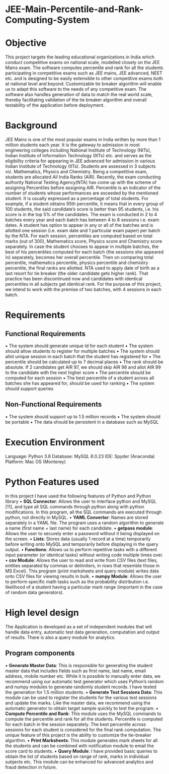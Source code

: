 # JEE-Main-Percentile-and-Rank-Computing-System

# Objective
This project targets the leading educational organizations in India which conduct competitive exams on national scale, modelled closely on the JEE Mains exam. The software computes percentile and rank for all the students participating in competitive exams such as JEE mains, JEE advanced, NEET etc. and is designed to be easily extensible to other competitive exams both at national level and beyond. Customizable tie breaker algorithm will enable us to adapt this software to the needs of any competitive exam. The software also handles generation of data to match the real world scale, thereby facilitating validation of the tie breaker algorithm and overall testability of the application before deployment.

# Background
JEE Mains is one of the most popular exams in India written by more than 1 million students each year. It is the gateway to admission in most engineering colleges including National Institute of Technology (NITs), Indian Institute of Information Technology (IIITs) etc. and serves as the eligibility criteria for appearing in JEE advanced for admission in various Indian Institute of Technology (IITs). Students are assessed in 3 subjects viz. Mathematics, Physics and Chemistry. Being a competitive exam, students are allocated All India Ranks (AIR). Recently, the exam conducting authority National Testing Agency(NTA) has come up with the scheme of assigning Percentiles before assigning AIR. Percentile is an indicator of the number of students whose performances are exceeded by the mentioned student. It is usually expressed as a percentage of total students. For example, if a student obtains 95th percentile, it means that in every group of 100 students, the said candidate’s score is better than 95 students, i.e. his score is in the top 5% of the candidates.
The exam is conducted in 2 to 4 batches every year and each batch has between 4 to 8 sessions i.e. exam dates. A student has option to appear in any or all of the batches and is allotted one session (i.e. exam date and 1 particular exam paper) per batch by the NTA. For each session, percentiles are computed based on total marks (out of 300), Mathematics score, Physics score and Chemistry score separately. In case the student chooses to appear in multiple batches, the best of his percentiles computed for each batch (the sessions she appeared in) separately, becomes her overall percentile. Then on comparing total percentile, mathematics percentile, physics percentile and chemistry percentile, the final ranks are allotted. NTA used to apply date of birth as a last resort for tie breaker (the older candidate gets higher rank). That practice has been discontinued now and candidates with identical percentiles in all subjects get identical rank.
For the purpose of this project, we intend to work with the premise of two batches, with 4 sessions in each batch.

# Requirements
## Functional Requirements
▪ The system should generate unique Id for each student
▪ The system should allow students to register for multiple batches
▪ The system should allot unique session in each batch that the student has registered for
▪ The percentile should be calculated up to 7 decimal places
▪ The rank should be absolute. If 2 candidates get AIR 97, we should skip AIR 98 and allot AIR 99 to the candidate with the next higher score
▪ The percentile should be computed for each session
▪ The best percentile of a student across all batches she has appeared for, should be used for ranking
▪ The system should support queries
## Non-Functional Requirements
▪ The system should support up to 1.5 million records
▪ The system should be portable
▪ The data should be persistent in a database such as MySQL

# Execution Environment
Language: Python 3.8
Database: MySQL 8.0.23
IDE: Spyder (Anaconda)
Platform: Mac OS (Monterey)

# Python Features used
In this project I have used the following features of Python and Python library
• **SQL Connector**: Allows the user to interface python and MySQL [11], and type all SQL commands through python along with python modifications. In this program, all the SQL commands are executed through python, not directly in MySQL.
• **YAML Convertor**: Names are stored separately in a YAML file. The program uses a random algorithm to generate a name (first name + last name) for each candidate.
• **getpass module**: Allows the user to securely enter a password without it being displayed on the screen.
• **Lists**: Stores data (usually 1 record at a time) temporarily before writing onto MySQL and temporarily before displaying in the query output.
• **Functions**: Allows us to perform repetitive tasks with a different input parameter (or identical tasks) without writing code multiple times over.
• **csv Module**: Allows the user to read and write from CSV files (text files, entities separated by commas or delimiters, in rows that resemble those in MS Excel). This program (print marksheets and query module) writes data onto CSV files for viewing results in bulk.
• **numpy Module**: Allows the user to perform specific math tasks such as the probability distribution i.e. likelihood of a student having a particular mark range (important in the case of random data generators).

# High level design
The Application is developed as a set of independent modules that will handle data entry, automatic test data generation, computation and output of results. There is also a query module for analytics.
## Program components
▪ **Generate Master Data**: This is responsible for generating the student master data that includes fields such as first name, last name, email address, mobile number etc. While it is possible to manually enter data, we recommend using our automatic test generator which uses Python’s random and numpy modules to generate randomly student records. I have tested the generation for 1.5 million students.
▪ **Generate Test Sessions Data**: This module can be used to register the students for the various test sessions and update the marks. Like the master data, we recommend using the automatic generator to obtain target sample quickly to test the program.
▪ **Compute Percentile and Rank**: This module uses the MySQL commands to compute the percentile and rank for all the students. Percentile is computed for each batch in the session separately. The best percentile across sessions for each student is considered for the final rank computation. The unique feature of this project is the ability to customize the tie-breaker algorithm.
▪ **Print Marksheets**: This module generates mark sheets for all the students and can be combined with notification module to email the score card to students.
▪ **Query Module**: I have provided basic queries to obtain the list of students based on range of rank, marks in individual subjects etc. This module can be enhanced for advanced analytics and fraud detection in future.












